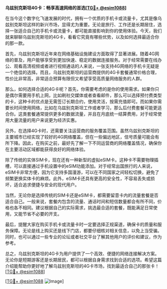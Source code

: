 **乌兹别克斯坦4G卡：畅享高速网络的首选[[TG💪+ @esim1088](https://t.me/s/esim1088)]**

在当今这个数字化飞速发展的时代，拥有一个优质的手机卡或流量卡，尤其是像乌兹别克斯坦这样的新兴市场，显得尤为重要。无论是旅行、工作还是长期居住，选择一张适合自己的手机卡或流量卡，都可能直接影响到你的使用体验。今天，我们就来聊聊乌兹别克斯坦的4G卡，看看它究竟有哪些优势，以及如何选择最适合你的那一款。

首先，乌兹别克斯坦近年来在网络基础设施建设方面取得了显著进展。随着4G网络的普及，用户能够享受到更加快速、稳定的数据连接服务。对于经常需要在线办公、观看高清视频或者进行视频通话的人来说，一张支持4G网络的手机卡无疑是一个绝佳的选择。而且，乌兹别克斯坦的运营商提供的4G卡套餐通常价格合理，性价比非常高，非常适合预算有限但又希望享受高质量网络服务的人群。

那么，如何选择合适的4G卡呢？首先，你需要考虑的是你的使用需求。如果你只是偶尔需要用手机上网，比如刷社交媒体或者查看邮件，那么可以选择预付费类型的卡，这种卡的优点是无需签订长期合约，使用灵活，按需充值即可。而如果你需要长时间使用网络，比如在乌兹别克斯坦工作或者学习，那么后付费套餐可能更适合你。这类套餐通常提供更多的数据流量，并且在月底统一结算费用，对于经常使用大量流量的用户来说更为经济实惠。

另外，在选择4G卡时，还需要关注运营商的服务覆盖范围。虽然乌兹别克斯坦的主要城市已经实现了较好的4G网络覆盖，但在一些偏远地区，信号质量可能会有所下降。因此，在购买之前，最好先了解一下不同运营商的网络覆盖情况，确保你在主要活动区域都能获得良好的网络体验。

除了传统的实体SIM卡，现在还有一种新型的虚拟eSIM卡。这种卡不需要物理插槽，可以直接通过手机设置中的eSIM功能添加。对于经常出国旅行的人来说，eSIM卡非常方便，因为它支持多国漫游，可以在不同国家之间轻松切换，避免了频繁更换实体卡的麻烦。此外，eSIM卡还具有更高的安全性，不容易丢失或损坏，适合追求便捷与安全的现代用户。

当然，无论你是选择传统的SIM卡还是eSIM卡，都需要留意卡内的流量套餐是否适合自己。一般来说，套餐内包含的流量、通话时间和短信数量都会有所不同，价格也各不相同。建议根据自己的实际需求，挑选最合适的套餐，既能满足日常使用，又能节省不必要的开支。

最后，提醒大家在购买手机卡或流量卡时一定要选择正规渠道，确保卡的质量和服务保障。无论是线上购买还是线下门店，都要仔细核对相关信息，以免上当受骗。同时，也可以通过一些专业的论坛或者社交平台了解其他用户的评价和建议，作为参考。

总之，乌兹别克斯坦的4G卡为用户提供了一个高效、便捷的网络连接解决方案。无论你是短期游客还是长期居民，都可以根据自身需求找到合适的选项。希望这篇介绍能帮助你更好地了解乌兹别克斯坦的4G卡市场，找到最适合自己的那张卡！[[TG💪+ @esim1088](https://t.me/s/esim1088)]

[[TG💪+ @esim1088](https://t.me/s/esim1088) ![Image](https://i.postimg.cc/4NQfJmqS/Snipaste-2025-05-13-00-14-12.png)]